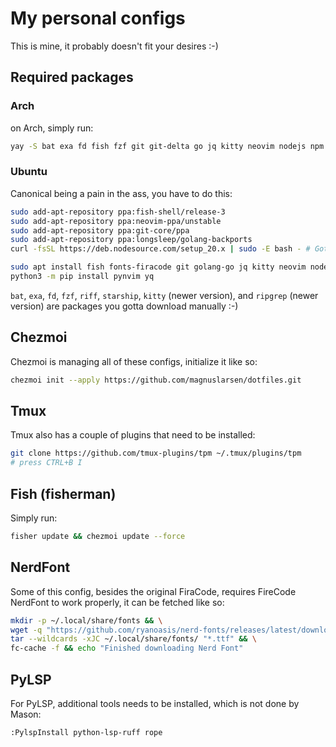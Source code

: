 # My personal configs

This is mine, it probably doesn't fit your desires :-)

## Required packages

### Arch

on Arch, simply run:

```sh
yay -S bat exa fd fish fzf git git-delta go jq kitty neovim nodejs npm python-pip riffdiff ripgrep starship tmux ttf-fira-code yay yq
```

### Ubuntu

Canonical being a pain in the ass, you have to do this:

```sh
sudo add-apt-repository ppa:fish-shell/release-3
sudo add-apt-repository ppa:neovim-ppa/unstable
sudo add-apt-repository ppa:git-core/ppa
sudo add-apt-repository ppa:longsleep/golang-backports
curl -fsSL https://deb.nodesource.com/setup_20.x | sudo -E bash - # Gotta love nodesource

sudo apt install fish fonts-firacode git golang-go jq kitty neovim nodejs python3-pip ripgrep tmux
python3 -m pip install pynvim yq
```

`bat`, `exa`, `fd`, `fzf`, `riff`, `starship`, `kitty` (newer version), and `ripgrep` (newer version) are packages you gotta download manually :-)

## Chezmoi

Chezmoi is managing all of these configs, initialize it like so:

```sh
chezmoi init --apply https://github.com/magnuslarsen/dotfiles.git
```

## Tmux

Tmux also has a couple of plugins that need to be installed:

```sh
git clone https://github.com/tmux-plugins/tpm ~/.tmux/plugins/tpm
# press CTRL+B I
```

## Fish (fisherman)

Simply run:

```sh
fisher update && chezmoi update --force
```

## NerdFont

Some of this config, besides the original FiraCode, requires FireCode NerdFont to work properly, it can be fetched like so:

```sh
mkdir -p ~/.local/share/fonts && \
wget -q "https://github.com/ryanoasis/nerd-fonts/releases/latest/download/FiraCode.tar.xz" -O - |\
tar --wildcards -xJC ~/.local/share/fonts/ "*.ttf" && \
fc-cache -f && echo "Finished downloading Nerd Font"
```

## PyLSP

For PyLSP, additional tools needs to be installed, which is not done by Mason:

```vim
:PylspInstall python-lsp-ruff rope
```
